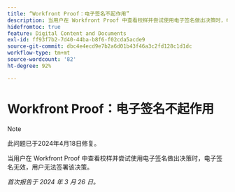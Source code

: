 ```yaml
---
title: “Workfront Proof：电子签名不起作用”
description: 当用户在 Workfront Proof 中查看校样并尝试使用电子签名做出决策时，电子签名无效，用户无法签署该决策。
hidefromtoc: true
feature: Digital Content and Documents
exl-id: ff93f7b2-7d40-44ba-b8f6-f02cda5acde9
source-git-commit: dbc4e4ecd9e7b2a6d01b43f46a3c2fd128c1d1dc
workflow-type: tm+mt
source-wordcount: '82'
ht-degree: 92%

---
```


# Workfront Proof：电子签名不起作用

>[!NOTE]
>
>此问题已于2024年4月18日修复。

<!--wf. wfp-->

当用户在 Workfront Proof 中查看校样并尝试使用电子签名做出决策时，电子签名无效，用户无法签署该决策。

_首次报告于 2024 年 3 月 26 日。_
